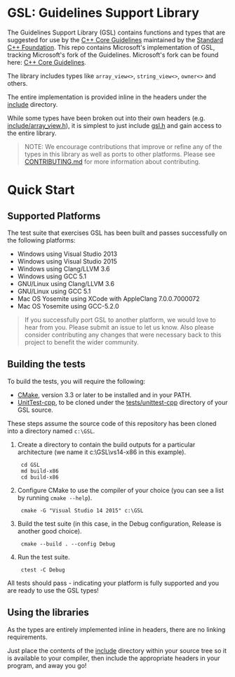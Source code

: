 # GSL: Guidelines Support Library

The Guidelines Support Library (GSL) contains functions and types that are suggested for use by the
[C++ Core Guidelines](https://github.com/isocpp/CppCoreGuidelines) maintained by the [Standard C++ Foundation](https://isocpp.org). 
This repo contains Microsoft's implementation of GSL, tracking Microsoft's fork of the Guidelines. Microsoft's fork can be found here:
[C++ Core Guidelines](https://github.com/Microsoft/CppCoreGuidelines).

The library includes types like `array_view<>`, `string_view<>`, `owner<>` and others.

The entire implementation is provided inline in the headers under the [include](./include) directory.

While some types have been broken out into their own headers (e.g. [include/array_view.h](./include/array_view.h)),
it is simplest to just include [gsl.h](./include/gsl.h) and gain access to the entire library.

> NOTE: We encourage contributions that improve or refine any of the types in this library as well as ports to
other platforms. Please see [CONTRIBUTING.md](./CONTRIBUTING.md) for more information about contributing. 

# Quick Start
## Supported Platforms
The test suite that exercises GSL has been built and passes successfully on the following platforms:

* Windows using Visual Studio 2013
* Windows using Visual Studio 2015
* Windows using Clang/LLVM 3.6
* Windows using GCC 5.1
* GNU/Linux using Clang/LLVM 3.6
* GNU/Linux using GCC 5.1
* Mac OS Yosemite using XCode with AppleClang 7.0.0.7000072
* Mac OS Yosemite using GCC-5.2.0

> If you successfully port GSL to another platform, we would love to hear from you. Please submit an issue to let us know. Also please consider 
contributing any changes that were necessary back to this project to benefit the wider community. 

## Building the tests
To build the tests, you will require the following:

* [CMake](http://cmake.org), version 3.3 or later to be installed and in your PATH.
* [UnitTest-cpp](https://github.com/Microsoft/unittest-cpp), to be cloned under the [tests/unittest-cpp](./tests/unittest-cpp) directory
of your GSL source.

These steps assume the source code of this repository has been cloned into a directory named `c:\GSL`.

1. Create a directory to contain the build outputs for a particular architecture (we name it c:\GSL\vs14-x86 in this example).

        cd GSL
        md build-x86
        cd build-x86

2. Configure CMake to use the compiler of your choice (you can see a list by running `cmake --help`).
    
        cmake -G "Visual Studio 14 2015" c:\GSL
    
3. Build the test suite (in this case, in the Debug configuration, Release is another good choice).    

        cmake --build . --config Debug
 
4. Run the test suite.    

        ctest -C Debug

All tests should pass - indicating your platform is fully supported and you are ready to use the GSL types!

## Using the libraries
As the types are entirely implemented inline in headers, there are no linking requirements.

Just place the contents of the [include](./include) directory within your source tree so it is available
to your compiler, then include the appropriate headers in your program, and away you go!
